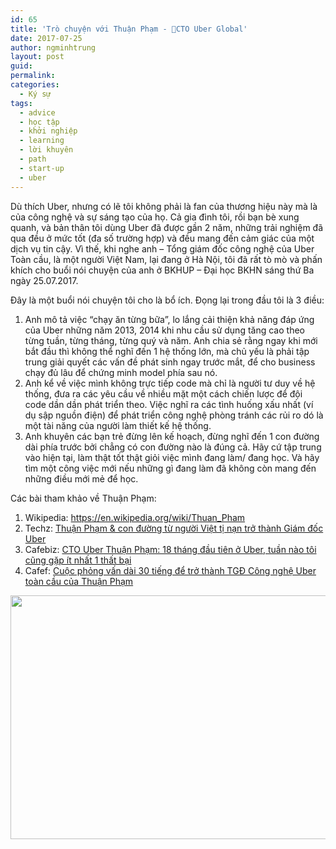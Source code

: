 ```yaml
---
id: 65
title: 'Trò chuyện với Thuận Phạm - CTO Uber Global'
date: 2017-07-25 
author: ngminhtrung
layout: post
guid: 
permalink:
categories:
  - Ký sự
tags:
  - advice
  - học tập
  - khởi nghiệp
  - learning
  - lời khuyên
  - path
  - start-up
  - uber
---
```

Dù thích Uber, nhưng có lẽ tôi không phải là fan của thương hiệu này mà là của công nghệ và sự sáng tạo của họ. Cả gia đình tôi, rồi bạn bè xung quanh, và bản thân tôi dùng Uber đã được gần 2 năm, những trải nghiệm đã qua đều ở mức tốt (đa số trường hợp) và đều mang đến cảm giác của một dịch vụ tin cậy. Vì thế, khi nghe anh &#8211; Tổng giám đốc công nghệ của Uber Toàn cầu, là một người Việt Nam, lại đang ở Hà Nội, tôi đã rất tò mò và phấn khích cho buổi nói chuyện của anh ở BKHUP &#8211; Đại học BKHN sáng thứ Ba ngày 25.07.2017.

Đây là một buổi nói chuyện tôi cho là bổ ích. Đọng lại trong đầu tôi là 3 điều:

  1. Anh mô tả việc &#8220;chạy ăn từng bữa&#8221;, lo lắng cải thiện khả năng đáp ứng của Uber những năm 2013, 2014 khi nhu cầu sử dụng tăng cao theo từng tuần, từng tháng, từng quý và năm. Anh chia sẻ rằng ngay khi mới bắt đầu thì không thể nghĩ đến 1 hệ thống lớn, mà chủ yếu là phải tập trung giải quyết các vấn đề phát sinh ngay trước mắt, để cho business chạy đủ lâu để chứng minh model phía sau nó.
  2. Anh kể về việc mình không trực tiếp code mà chỉ là người tư duy về hệ thống, đưa ra các yêu cầu về nhiều mặt một cách chiến lược để đội code dần dần phát triển theo. Việc nghĩ ra các tình huống xấu nhất (ví dụ sập nguồn điện) để phát triển công nghệ phòng tránh các rủi ro dó là một tài năng của người làm thiết kế hệ thống.
  3. Anh khuyên các bạn trẻ đừng lên kế hoạch, đừng nghĩ đến 1 con đường dài phía trước bởi chẳng có con đường nào là đúng cả. Hãy cứ tập trung vào hiện tại, làm thật tốt thật giỏi việc mình đang làm/ đang học. Và hãy tìm một công việc mới nếu những gì đang làm đã không còn mang đến những điều mới mẻ để học.

Các bài tham khảo về Thuận Phạm:

  1. Wikipedia: <https://en.wikipedia.org/wiki/Thuan_Pham>
  2. Techz: [Thuận Phạm & con đường từ người Việt tị nạn trở thành Giám đốc Uber](http://www.techz.vn/thuan-pham-con-duong-tu-nguoi-viet-ti-nan-tro-thanh-giam-doc-uber-ylt47103.html)
  3. Cafebiz: [CTO Uber Thuận Phạm: 18 tháng đầu tiên ở Uber, tuần nào tôi cũng gặp ít nhất 1 thất bại](http://cafebiz.vn/cto-uber-thuan-pham-18-thang-dau-tien-o-uber-tuan-nao-toi-cung-gap-it-nhat-1-that-bai-20170725162638783.chn)
  4. Cafef: [Cuộc phỏng vấn dài 30 tiếng để trở thành TGĐ Công nghệ Uber toàn cầu của Thuận Phạm](http://cafef.vn/cuoc-phong-van-dai-30-tieng-de-tro-thanh-tgd-cong-nghe-uber-toan-cau-cua-thuan-pham-20170725141310158.chn)

<img class="alignnone wp-image-67" src="http://travisnguyen.net/wp-content/uploads/2017/07/20170725_091733_RichtoneHDR-01-300x200.jpeg" alt="" width="585" height="390" srcset="http://travisnguyen.net/wp-content/uploads/2017/07/20170725_091733_RichtoneHDR-01-300x200.jpeg 300w, http://travisnguyen.net/wp-content/uploads/2017/07/20170725_091733_RichtoneHDR-01-768x512.jpeg 768w, http://travisnguyen.net/wp-content/uploads/2017/07/20170725_091733_RichtoneHDR-01-1024x683.jpeg 1024w" sizes="(max-width: 585px) 85vw, 585px" />